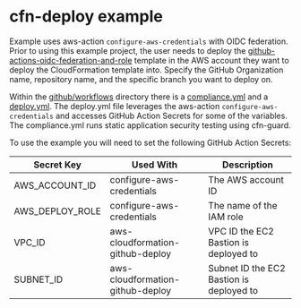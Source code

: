 # cfn-deploy example

Example uses aws-action `configure-aws-credentials` with OIDC federation. Prior to using this example project, the user needs to deploy the [github-actions-oidc-federation-and-role](../federated-setup/github-actions-oidc-federation-and-role.yml) template in the AWS account they want to deploy the CloudFormation template into. Specify the GitHub Organization name, repository name, and the specific branch you want to deploy on.

Within the [github/workflows](./.github/workflows/) directory there is a [compliance.yml](./.github/workflows/compliance.yml) and a [deploy.yml](./.github/workflows/deploy.yml). The deploy.yml file leverages the aws-action `configure-aws-credentials` and accesses GitHub Action Secrets for some of the variables. The compliance.yml runs static application security testing using cfn-guard.

To use the example you will need to set the following GitHub Action Secrets:

| Secret Key | Used With | Description |
| --------- | -------- | -----------|
| AWS_ACCOUNT_ID | configure-aws-credentials | The AWS account ID |
| AWS_DEPLOY_ROLE | configure-aws-credentials | The name of the IAM role |
| VPC_ID | aws-cloudformation-github-deploy | VPC ID the EC2 Bastion is deployed to |
| SUBNET_ID | aws-cloudformation-github-deploy | Subnet ID the EC2 Bastion is deployed to |
